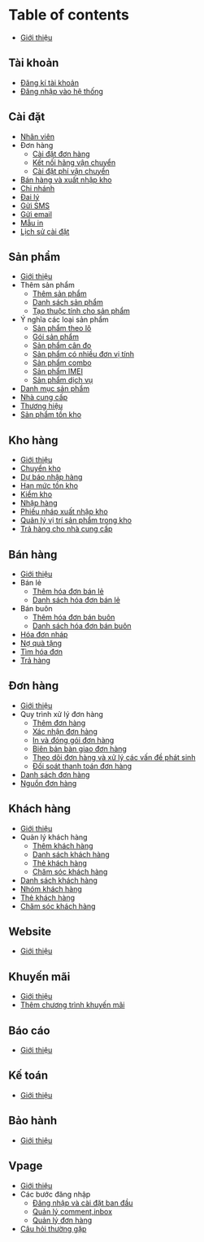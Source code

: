 # Table of contents

* [Giới thiệu](README.md)

## Tài khoản

* [Đăng kí tài khoản](tai-khoan/dang-ky.md)
* [Đăng nhập vào hệ thống](tai-khoan/dang-nhap.md)

## Cài đặt

* [Nhân viên](cai-dat/nhan-vien.md)
* Đơn hàng
  * [Cài đặt đơn hàng](cai-dat/don-hang/cai-dat-don-hang.md)
  * [Kết nối hãng vận chuyển](cai-dat/don-hang/ket-noi-hang-van-chuyen.md)
  * [Cài đặt phí vận chuyển](cai-dat/don-hang/cai-dat-phi-van-chuyen.md)
* [Bán hàng và xuất nhập kho](cai-dat/ban-hang-va-xuat-nhap-kho.md)
* [Chi nhánh](cai-dat/chi-nhanh.md)
* [Đai lý](cai-dat/dai-ly.md)
* [Gửi SMS](cai-dat/gui-sms.md)
* [Gửi email](cai-dat/gui-email.md)
* [Mẫu in](cai-dat/mau-in.md)
* [Lịch sử cài đặt](cai-dat/lich-su-cai-dat.md)

## Sản phẩm

* [Giới thiệu](san-pham/gioi-thieu.md)
* Thêm sản phẩm
  * [Thêm sản phẩm](san-pham/them-san-pham/them-san-pham.md)
  * [Danh sách sản phẩm](san-pham/them-san-pham/danh-sach-san-pham.md)
  * [Tạo thuộc tính cho sản phẩm](san-pham/them-san-pham/tao-thuoc-tinh-cho-san-pham.md)
* Ý nghĩa các loại sản phẩm
  * [Sản phẩm theo lô](san-pham/y-nghia-cac-loai-san-pham/ban-san-pham-theo-lo.md)
  * [Gói sản phẩm](san-pham/y-nghia-cac-loai-san-pham/goi-san-pham.md)
  * [Sản phẩm cân đo](san-pham/y-nghia-cac-loai-san-pham/san-pham-can-do.md)
  * [Sản phẩm có nhiều đơn vị tính](san-pham/y-nghia-cac-loai-san-pham/san-pham-co-nhieu-don-vi-tinh.md)
  * [Sản phẩm combo](san-pham/y-nghia-cac-loai-san-pham/san-pham-combo.md)
  * [Sản phẩm IMEI](san-pham/y-nghia-cac-loai-san-pham/san-pham-imei.md)
  * [Sản phẩm dịch vụ](san-pham/y-nghia-cac-loai-san-pham/san-pham-loai-dich-vu.md)
* [Danh mục sản phẩm](san-pham/danh-muc-san-pham.md)
* [Nhà cung cấp](san-pham/nha-cung-cap.md)
* [Thương hiệu](san-pham/thuong-hieu.md)
* [Sản phẩm tồn kho](san-pham/san-pham-ton-kho.md)

## Kho hàng

* [Giới thiệu](kho-hang/gioi-thieu.md)
* [Chuyển kho](kho-hang/chuyen-kho.md)
* [Dự báo nhập hàng](kho-hang/du-bao-nhap-hang.md)
* [Hạn mức tồn kho](kho-hang/han-muc-ton-kho.md)
* [Kiểm kho](kho-hang/kiem-kho.md)
* [Nhập hàng](kho-hang/nhap-hang.md)
* [Phiếu nháp xuất nhập kho](kho-hang/phieu-nhap-xuat-nhap-kho.md)
* [Quản lý vị trí sản phẩm trong kho](kho-hang/quan-ly-vi-tri-san-pham-trong-kho.md)
* [Trả hàng cho nhà cung cấp](kho-hang/tra-hang-cho-nha-cung-cap.md)

## Bán hàng

* [Giới thiệu](ban-hang/gioi-thieu.md)
* Bán lẻ
  * [Thêm hóa đơn bán lẻ](ban-hang/them-hoa-don-ban-le.md)
  * [Danh sách hóa đơn bán lẻ](ban-hang/danh-sach-hoa-don-ban-le.md)
* Bán buôn
  * [Thêm hóa đơn bán buôn](ban-hang/them-hoa-don-ban-buon.md)
  * [Danh sách hóa đơn bán buôn](ban-hang/danh-sach-hoa-don-ban-buon.md)
* [Hóa đơn nháp](ban-hang/hoa-don-nhap.md)
* [Nợ quà tặng](ban-hang/no-qua-tang.md)
* [Tìm hóa đơn](ban-hang/tim-hoa-don.md)
* [Trả hàng](ban-hang/tra-hang.md)

## Đơn hàng

* [Giới thiệu](don-hang/gioi-thieu.md)
* Quy trình xử lý đơn hàng
  * [Thêm đơn hàng](don-hang/quy-trinh-xu-ly-don-hang/them-don-hang.md)
  * [Xác nhận đơn hàng](don-hang/quy-trinh-xu-ly-don-hang/xac-nhan-don-hang.md)
  * [In và đóng gói đơn hàng](don-hang/quy-trinh-xu-ly-don-hang/in-va-dong-goi-don-hang.md)
  * [Biên bản bàn giao đơn hàng](don-hang/quy-trinh-xu-ly-don-hang/bien-ban-ban-giao-don-hang-cho-hang-van-chuyen.md)
  * [Theo dõi đơn hàng và xử lý các vấn đề phát sinh](don-hang/quy-trinh-xu-ly-don-hang/theo-doi-don-hang-va-xu-ly-cac-van-de-phat-sinh.md)
  * [Đối soát thanh toán đơn hàng](don-hang/quy-trinh-xu-ly-don-hang/doi-soat-thanh-toan-don-hang.md)
* [Danh sách đơn hàng](don-hang/danh-sach-don-hang.md)
* [Nguồn đơn hàng](don-hang/nguon-don-hang.md)

## Khách hàng

* [Giới thiệu](khach-hang/gioi-thieu.md)
* Quản lý khách hàng
  * [Thêm khách hàng](khach-hang/them-khach-hang.md)
  * [Danh sách khách hàng](khach-hang/danh-sach-khach-hang.md)
  * [Thẻ khách hàng](khach-hang/the-khach-hang.md)
  * [Chăm sóc khách hàng](khach-hang/cham-soc-khach-hang.md)
* [Danh sách khách hàng](khach-hang/danh-sach-khach-hang.md)
* [Nhóm khách hàng](khach-hang/nhom-khach-hang.md)
* [Thẻ khách hàng](khach-hang/the-khach-hang.md)
* [Chăm sóc khách hàng](khach-hang/cham-soc-khach-hang.md)

## Website

* [Giới thiệu](website/gioi-thieu.md)

## Khuyến mãi

* [Giới thiệu](khuyen-mai/gioi-thieu.md)
* [Thêm chương trình khuyến mãi](khuyen-mai/them-chuong-trinh-khuyen-mai.md)

## Báo cáo

* [Giới thiệu](bao-cao/gioi-thieu.md)

## Kế toán

* [Giới thiệu](ke-toan/gioi-thieu.md)

## Bảo hành

* [Giới thiệu](bao-hanh/gioi-thieu.md)

## Vpage

* [Giới thiệu](vpage/gioi-thieu.md)
* Các bước đăng nhập
  * [Đăng nhập và cài đặt ban đầu](vpage/cac-buoc-dang-nhap/cai-dat-chung.md)
  * [Quản lý comment,inbox](vpage/cac-buoc-dang-nhap/quan-ly-cmt-inbox.md)
  * [Quản lý đơn hàng](vpage/cac-buoc-dang-nhap/xu-ly-don-hang.md)
* [Câu hỏi thường gặp](vpage/cau-hoi-thuong-gap.md)

